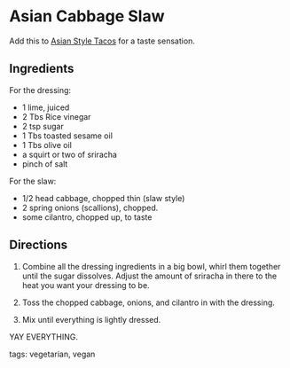 Asian Cabbage Slaw
==================

Add this to [Asian Style Tacos](/full_tacos/asian_style_tacos.md) for a taste sensation.

Ingredients
-----------

For the dressing:

* 1 lime, juiced
* 2 Tbs Rice vinegar
* 2 tsp sugar
* 1 Tbs toasted sesame oil
* 1 Tbs olive oil
* a squirt or two of sriracha
* pinch of salt

For the slaw:

* 1/2 head cabbage, chopped thin (slaw style)
* 2 spring onions (scallions), chopped.
* some cilantro, chopped up, to taste

Directions
----------

1. Combine all the dressing ingredients in a big bowl, whirl them together until the sugar dissolves. Adjust the amount of sriracha in there to the heat you want your dressing to be.

2. Toss the chopped cabbage, onions, and cilantro in with the dressing.

3. Mix until everything is lightly dressed.

YAY EVERYTHING.

tags: vegetarian, vegan
